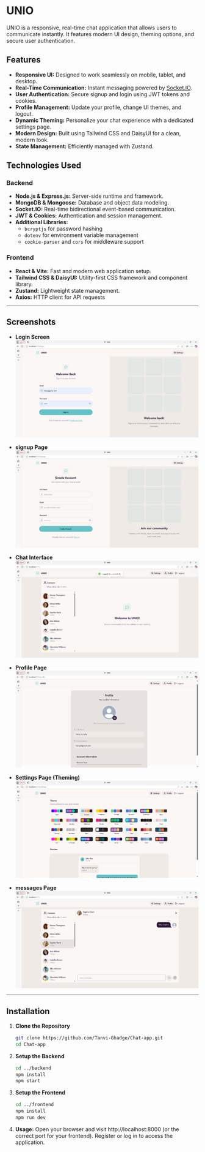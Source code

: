 # UNIO

UNIO is a responsive, real-time chat application that allows users to communicate instantly. It features modern UI design, theming options, and secure user authentication.



## Features

- **Responsive UI:** Designed to work seamlessly on mobile, tablet, and desktop.
- **Real-Time Communication:** Instant messaging powered by [Socket.IO](https://socket.io/).
- **User Authentication:** Secure signup and login using JWT tokens and cookies.
- **Profile Management:** Update your profile, change UI themes, and logout.
- **Dynamic Theming:** Personalize your chat experience with a dedicated settings page.
- **Modern Design:** Built using Tailwind CSS and DaisyUI for a clean, modern look.
- **State Management:** Efficiently managed with Zustand.

## Technologies Used

### Backend
- **Node.js & Express.js:** Server-side runtime and framework.
- **MongoDB & Mongoose:** Database and object data modeling.
- **Socket.IO:** Real-time bidirectional event-based communication.
- **JWT & Cookies:** Authentication and session management.
- **Additional Libraries:**  
  - `bcryptjs` for password hashing  
  - `dotenv` for environment variable management  
  - `cookie-parser` and `cors` for middleware support

### Frontend
- **React & Vite:** Fast and modern web application setup.
- **Tailwind CSS & DaisyUI:** Utility-first CSS framework and component library.
- **Zustand:** Lightweight state management.
- **Axios:** HTTP client for API requests

---

## Screenshots

- **Login Screen**  
  ![Login Screen](./screenshots/login.png)

- **signup Page**  
  ![signup Page](./screenshots/signup.png)

- **Chat Interface**  
  ![Chat Interface](./screenshots/dashboard.png)

- **Profile Page**  
  ![Profile Page](./screenshots/profile.png)

- **Settings Page (Theming)**  
  ![Settings Page](./screenshots/seetings.png)

- **messages Page**  
  ![messages Page](./screenshots/messages.png)

---
## Installation

1. **Clone the Repository**
   ```bash
   git clone https://github.com/Tanvi-Ghadge/Chat-app.git
   cd Chat-app

2. **Setup the Backend**
   ```bash
   cd ../backend
   npm install
   npm start

4. **Setup the Frontend**
   ```bash
   cd ../frontend
   npm install
   npm run dev
   
6. **Usage:**
    Open your browser and visit http://localhost:8000 (or the correct port for your frontend).
    Register or log in to access the application.
    


